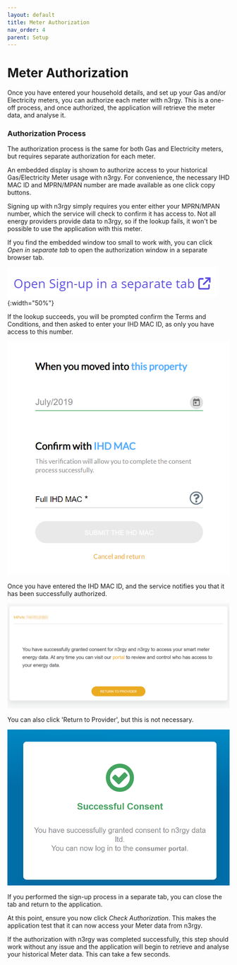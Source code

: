 ```yaml
---
layout: default
title: Meter Authorization
nav_order: 4
parent: Setup
---
```


# Meter Authorization

Once you have entered your household details, and set up your Gas and/or Electricity meters, you can authorize each meter with n3rgy. This is a one-off process, and once authorized, the application will retrieve the meter data, and analyse it.

### Authorization Process

The authorization process is the same for both Gas and Electricity meters, but requires separate authorization for each meter. 

An embedded display is shown to authorize access to your historical Gas/Electricity Meter usage with n3rgy. For convenience, the necessary IHD MAC ID and MPRN/MPAN number are made available as one click copy buttons. 

Signing up with n3rgy simply requires you enter either your MPRN/MPAN number, which the service will check to confirm it has access to. Not all energy providers provide data to n3rgy, so if the lookup fails, it won't be possible to use the application with this meter.

If you find the embedded window too small to work with, you can click *Open in separate tab* to open the authorization window in a separate browser tab.

![n3rgy Sign-up Open Separate Tab](../assets/img/setup/n3rgySignupOpenInSeparateTab.png){:width="50%"}

If the lookup succeeds, you will be prompted confirm the Terms and Conditions, and then asked to enter your IHD MAC ID, as only you have access to this number.

![n3rgy Sign-up Confirm IHD MAC ID](../assets/img/setup/n3rgySignupScreenConfirmIHD_MAC.png)

 Once you have entered the IHD MAC ID, and the service notifies you that it has been successfully authorized.
 
 ![n3rgy Auth Success 1](../assets/img/setup/n3rgyAuthSuccess.png)

 You can also click 'Return to Provider', but this is not necessary.

 ![n3rgy Auth Success 2](../assets/img/setup/n3rgyAuthSuccessStep2.png)

If you performed the sign-up process in a separate tab, you can close the tab and return to the application. 

At this point, ensure you now click *Check Authorization*. This makes the application test that it can now access your Meter data from n3rgy. 

If the authorization with n3rgy was completed successfully, this step should work without any issue and the application will begin to retrieve and analyse your historical Meter data. This can take a few seconds.
